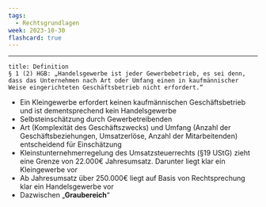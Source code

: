 ```yaml
---
tags:
  - Rechtsgrundlagen
week: 2023-10-30
flashcard: true
---
```

***

```ad-important
title: Definition
§ 1 (2) HGB: „Handelsgewerbe ist jeder Gewerbebetrieb, es sei denn, dass das Unternehmen nach Art oder Umfang einen in kaufmännischer Weise eingerichteten Geschäftsbetrieb nicht erfordert.“
```

- Ein Kleingewerbe erfordert keinen kaufmännischen Geschäftsbetrieb und ist dementsprechend kein Handelsgewerbe
- Selbsteinschätzung durch Gewerbetreibenden
- Art (Komplexität des Geschäftszwecks) und Umfang (Anzahl der Geschäftsbeziehungen, Umsatzerlöse, Anzahl der Mitarbeitenden) entscheidend für Einschätzung
- Kleinstunternehmerregelung des Umsatzsteuerrechts (§19 UStG) zieht eine Grenze von $22.000 €$ Jahresumsatz. Darunter liegt klar ein Kleingewerbe vor
- Ab Jahresumsatz über $250.000 €$ liegt auf Basis von Rechtsprechung klar ein Handelsgewerbe vor
- Dazwischen „**Graubereich**“